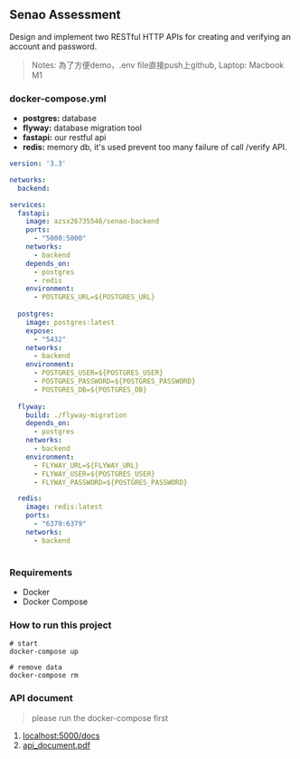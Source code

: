 ## Senao Assessment 

Design and implement two RESTful HTTP APIs for creating and verifying an account
and password.

> Notes: 為了方便demo，.env file直接push上github, Laptop: Macbook M1  

### docker-compose.yml
* **postgres:** database 
* **flyway:** database migration tool
* **fastapi:** our restful api 
* **redis:** memory db, it's used prevent too many failure of call /verify API.

```yml
version: '3.3'

networks:
  backend: 

services:
  fastapi: 
    image: azsx26735546/senao-backend
    ports:
      - "5000:5000"
    networks:
      - backend
    depends_on:
      - postgres
      - redis 
    environment:
      - POSTGRES_URL=${POSTGRES_URL}
    
  postgres:
    image: postgres:latest
    expose:
      - "5432"
    networks:
      - backend
    environment:
      - POSTGRES_USER=${POSTGRES_USER}
      - POSTGRES_PASSWORD=${POSTGRES_PASSWORD}
      - POSTGRES_DB=${POSTGRES_DB}
  
  flyway:
    build: ./flyway-migration 
    depends_on:
      - postgres
    networks:
      - backend
    environment:
      - FLYWAY_URL=${FLYWAY_URL}
      - FLYWAY_USER=${POSTGRES_USER}
      - FLYWAY_PASSWORD=${POSTGRES_PASSWORD}

  redis:
    image: redis:latest
    ports:
      - "6379:6379"
    networks:
      - backend
      
```

### Requirements 
* Docker
* Docker Compose 

### How to run this project
```shell
# start 
docker-compose up 

# remove data 
docker-compose rm 
```

### API document 
> please run the docker-compose first 

1. [localhost:5000/docs](localhost:5000/docs)
2. [api_document.pdf](./api_document.pdf)